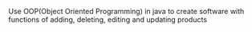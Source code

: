 
Use OOP(Object Oriented Programming) in java to create software with functions of adding, deleting, editing and updating products
